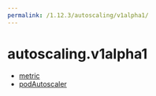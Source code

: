 ```yaml
---
permalink: /1.12.3/autoscaling/v1alpha1/
---
```


# autoscaling.v1alpha1



* [metric](metric.md)
* [podAutoscaler](podAutoscaler.md)